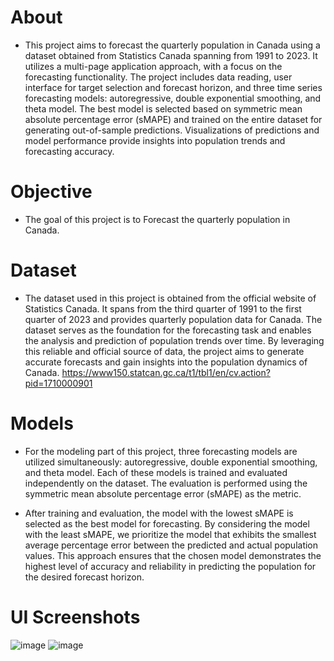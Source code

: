 # About
* This project aims to forecast the quarterly population in Canada using a dataset obtained from Statistics Canada spanning from 1991 to 2023. It utilizes a multi-page application approach, with a focus on the forecasting functionality. The project includes data reading, user interface for target selection and forecast horizon, and three time series forecasting models: autoregressive, double exponential smoothing, and theta model. The best model is selected based on symmetric mean absolute percentage error (sMAPE) and trained on the entire dataset for generating out-of-sample predictions. Visualizations of predictions and model performance provide insights into population trends and forecasting accuracy.

# Objective
* The goal of this project is to Forecast the quarterly population in Canada.

# Dataset
* The dataset used in this project is obtained from the official website of Statistics Canada. It spans from the third quarter of 1991 to the first quarter of 2023 and provides quarterly population data for Canada. The dataset serves as the foundation for the forecasting task and enables the analysis and prediction of population trends over time. By leveraging this reliable and official source of data, the project aims to generate accurate forecasts and gain insights into the population dynamics of Canada. https://www150.statcan.gc.ca/t1/tbl1/en/cv.action?pid=1710000901

# Models
* For the modeling part of this project, three forecasting models are utilized simultaneously: autoregressive, double exponential smoothing, and theta model. Each of these models is trained and evaluated independently on the dataset. The evaluation is performed using the symmetric mean absolute percentage error (sMAPE) as the metric.

* After training and evaluation, the model with the lowest sMAPE is selected as the best model for forecasting. By considering the model with the least sMAPE, we prioritize the model that exhibits the smallest average percentage error between the predicted and actual population values. This approach ensures that the chosen model demonstrates the highest level of accuracy and reliability in predicting the population for the desired forecast horizon.

# UI Screenshots
![image](https://github.com/Sarveshsatheesh/Quarterly-Populaton-forecasting-Canada-Streamlit/assets/67963861/3840d66f-28be-4f0f-8d94-4f9007239802)
![image](https://github.com/Sarveshsatheesh/Quarterly-Populaton-forecasting-Canada-Streamlit/assets/67963861/e4aac4e0-c45d-456a-a97a-1ab1c0cbd499)





